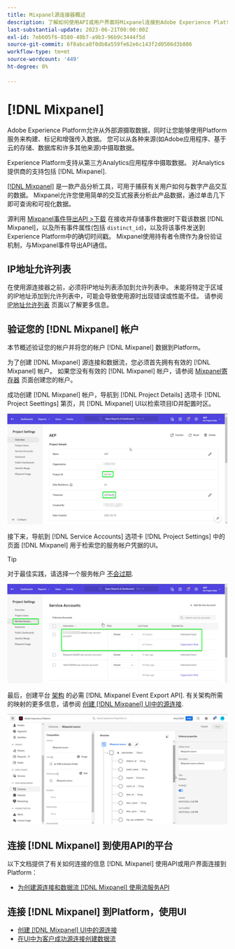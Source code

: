 ```yaml
---
title: Mixpanel源连接器概述
description: 了解如何使用API或用户界面将Mixpanel连接到Adobe Experience Platform。
last-substantial-update: 2023-06-21T00:00:00Z
exl-id: 7eb605f6-8580-40b7-a9b3-96b9c3444f5d
source-git-commit: 6f8abca8f0db8a559fe62e6c143f2d0506d3b886
workflow-type: tm+mt
source-wordcount: '449'
ht-degree: 0%

---
```


# [!DNL Mixpanel]

Adobe Experience Platform允许从外部源摄取数据，同时让您能够使用Platform服务来构建、标记和增强传入数据。 您可以从各种来源(如Adobe应用程序、基于云的存储、数据库和许多其他来源)中摄取数据。

Experience Platform支持从第三方Analytics应用程序中摄取数据。 对Analytics提供商的支持包括 [!DNL Mixpanel].

[[!DNL Mixpanel]](https://www.mixpanel.com) 是一款产品分析工具，可用于捕获有关用户如何与数字产品交互的数据。 Mixpanel允许您使用简单的交互式报表分析此产品数据，通过单击几下即可查询和可视化数据。

源利用 [Mixpanel事件导出API >下载](https://developer.mixpanel.com/reference/raw-event-export) 在接收并存储事件数据时下载该数据 [!DNL Mixpanel]，以及所有事件属性(包括 `distinct_id`)，以及将该事件发送到Experience Platform中的确切时间戳。 Mixpanel使用持有者令牌作为身份验证机制，与Mixpanel事件导出API通信。

## IP地址允许列表

在使用源连接器之前，必须将IP地址列表添加到允许列表中。 未能将特定于区域的IP地址添加到允许列表中，可能会导致使用源时出现错误或性能不佳。 请参阅 [IP地址允许列表](../../ip-address-allow-list.md) 页面以了解更多信息。

## 验证您的 [!DNL Mixpanel] 帐户

本节概述验证您的帐户并将您的帐户 [!DNL Mixpanel] 数据到Platform。

为了创建 [!DNL Mixpanel] 源连接和数据流，您必须首先拥有有效的 [!DNL Mixpanel] 帐户。 如果您没有有效的 [!DNL Mixpanel] 帐户，请参阅 [Mixpanel寄存器](https://mixpanel.com/register/) 页面创建您的帐户。

成功创建 [!DNL Mixpanel] 帐户，导航到 [!DNL Project Details] 选项卡 [!DNL Project Seettings] 第页，共 [!DNL Mixpanel] UI以检索项目ID并配置时区。

![mixpanel-project-settings](../../images/tutorials/create/mixpanel-export-events/mixpanel-project-settings.png)

接下来，导航到 [!DNL Service Accounts] 选项卡 [!DNL Project Settings] 中的页面 [!DNL Mixpanel] 用于检索您的服务帐户凭据的UI。

>[!TIP]
>
>对于最佳实践，请选择一个服务帐户 [不会过期](https://developer.mixpanel.com/reference/service-accounts#service-account-expiration).

![Mixpanel服务帐户](../../images/tutorials/create/mixpanel-export-events/mixpanel-service-account.png)

最后，创建平台 [架构](../../../xdm/schema/composition.md) 的必需 [!DNL Mixpanel Event Export API]. 有关架构所需的映射的更多信息，请参阅 [创建 [!DNL Mixpanel] UI中的源连接](../../tutorials/ui/create/analytics/mixpanel.md#additional-resources).

![创建架构](../../images/tutorials/create/mixpanel-export-events/schema.png)

## 连接 [!DNL Mixpanel] 到使用API的平台

以下文档提供了有关如何连接的信息 [!DNL Mixpanel] 使用API或用户界面连接到Platform：

* [为创建源连接和数据流 [!DNL Mixpanel] 使用流服务API](../../tutorials/api/create/analytics/mixpanel.md)

## 连接 [!DNL Mixpanel] 到Platform，使用UI

* [创建 [!DNL Mixpanel] UI中的源连接](../../tutorials/ui/create/analytics/mixpanel.md)
* [在UI中为客户成功源连接创建数据流](../../tutorials/ui/dataflow/analytics.md)

